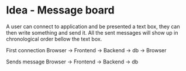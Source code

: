 # Idea - Message board

A user can connect to application and be presented a text box, they can then write something and send it. All the sent messages will show up in chronological order bellow the text box.

First connection
Browser -> Frontend -> Backend -> db -> Browser

Sends message
Browser -> Frontend -> Backend -> db
